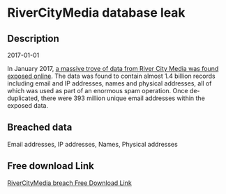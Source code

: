 # RiverCityMedia database leak

## Description

2017-01-01

In January 2017, <a href="https://web.archive.org/web/20170426084052/https://mackeeper.com/blog/post/339-spammergate-the-fall-of-an-empire" target="_blank" rel="noopener">a massive trove of data from River City Media was found exposed online</a>. The data was found to contain almost 1.4 billion records including email and IP addresses, names and physical addresses, all of which was used as part of an enormous spam operation. Once de-duplicated, there were 393 million unique email addresses within the exposed data.

## Breached data

Email addresses, IP addresses, Names, Physical addresses

## Free download Link

[RiverCityMedia breach Free Download Link](https://tinyurl.com/2b2k277t)